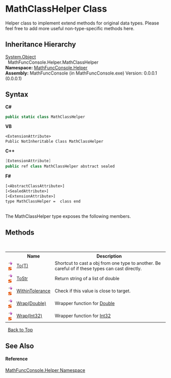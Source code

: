 # MathClassHelper Class
 

Helper class to implement extend methods for original data types. Please feel free to add more useful non-type-specific methods here.


## Inheritance Hierarchy
<a href="http://msdn2.microsoft.com/en-us/library/e5kfa45b" target="_blank">System.Object</a><br />&nbsp;&nbsp;MathFuncConsole.Helper.MathClassHelper<br />
**Namespace:**&nbsp;<a href="f9a8a21e-a3ba-4ebe-fd07-6ca1953f5cbf">MathFuncConsole.Helper</a><br />**Assembly:**&nbsp;MathFuncConsole (in MathFuncConsole.exe) Version: 0.0.0.1 (0.0.0.1)

## Syntax

**C#**<br />
``` C#
public static class MathClassHelper
```

**VB**<br />
``` VB
<ExtensionAttribute>
Public NotInheritable Class MathClassHelper
```

**C++**<br />
``` C++
[ExtensionAttribute]
public ref class MathClassHelper abstract sealed
```

**F#**<br />
``` F#
[<AbstractClassAttribute>]
[<SealedAttribute>]
[<ExtensionAttribute>]
type MathClassHelper =  class end
```

<br />
The MathClassHelper type exposes the following members.


## Methods
&nbsp;<table><tr><th></th><th>Name</th><th>Description</th></tr><tr><td>![Public method](media/pubmethod.gif "Public method")![Static member](media/static.gif "Static member")</td><td><a href="718ec2ab-e890-7d30-f161-f5a9ecf2f0b3">To(T)</a></td><td>
Shortcut to cast a obj from one type to another. Be careful of if these types can cast directly.</td></tr><tr><td>![Public method](media/pubmethod.gif "Public method")![Static member](media/static.gif "Static member")</td><td><a href="436d3c5c-64aa-2e0f-a697-48416657a1ae">ToStr</a></td><td>
Return string of a list of double</td></tr><tr><td>![Public method](media/pubmethod.gif "Public method")![Static member](media/static.gif "Static member")</td><td><a href="d69e5436-8f9f-252a-fef5-72c9ee1199d4">WithinTolerance</a></td><td>
Check if this value is close to target.</td></tr><tr><td>![Public method](media/pubmethod.gif "Public method")![Static member](media/static.gif "Static member")</td><td><a href="cb61a1f1-81d6-ea8a-01cf-1edbcf4f01e4">Wrap(Double)</a></td><td>
Wrapper function for <a href="http://msdn2.microsoft.com/en-us/library/643eft0t" target="_blank">Double</a></td></tr><tr><td>![Public method](media/pubmethod.gif "Public method")![Static member](media/static.gif "Static member")</td><td><a href="ba822e7c-11f5-99fb-f4a8-f7d88a9c0842">Wrap(Int32)</a></td><td>
Wrapper function for <a href="http://msdn2.microsoft.com/en-us/library/td2s409d" target="_blank">Int32</a></td></tr></table>&nbsp;
<a href="#mathclasshelper-class">Back to Top</a>

## See Also


#### Reference
<a href="f9a8a21e-a3ba-4ebe-fd07-6ca1953f5cbf">MathFuncConsole.Helper Namespace</a><br />